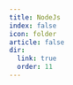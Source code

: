 ```yaml
---
title: NodeJs
index: false
icon: folder
article: false
dir:
  link: true
  order: 11
---
```


<Catalog />
